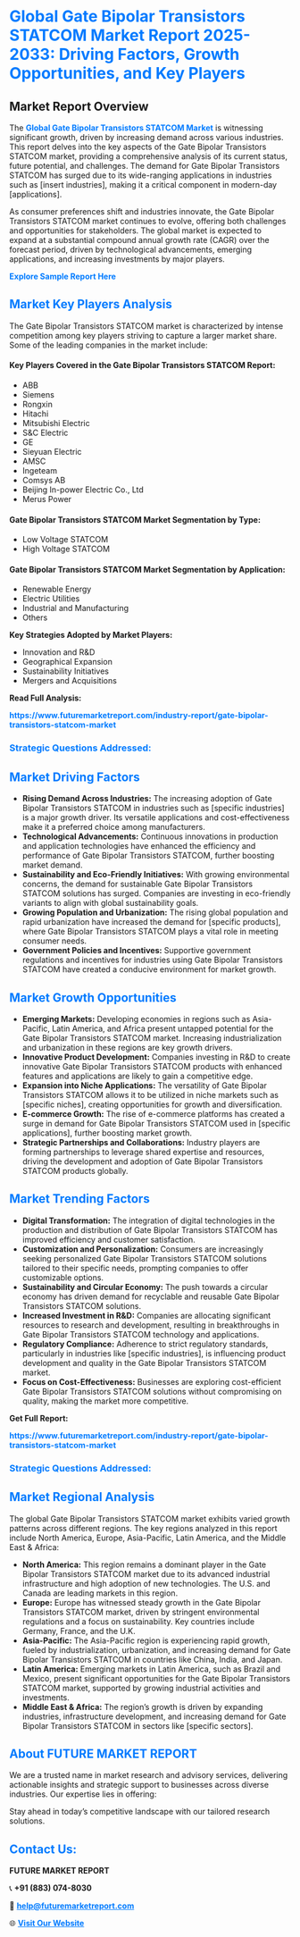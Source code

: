 <h1 style="color: #007BFF;">Global Gate Bipolar Transistors STATCOM Market Report 2025-2033: Driving Factors, Growth Opportunities, and Key Players</h1>

<section id="overview">
<h2>Market Report Overview</h2>
<p>The <a href="https://www.futuremarketreport.com/industry-report/gate-bipolar-transistors-statcom-market" style="color: #007BFF; text-decoration: none;"><strong>Global Gate Bipolar Transistors STATCOM Market</strong></a> is witnessing significant growth, driven by increasing demand across various industries. This report delves into the key aspects of the Gate Bipolar Transistors STATCOM market, providing a comprehensive analysis of its current status, future potential, and challenges. The demand for Gate Bipolar Transistors STATCOM has surged due to its wide-ranging applications in industries such as [insert industries], making it a critical component in modern-day [applications].</p>
<p>As consumer preferences shift and industries innovate, the Gate Bipolar Transistors STATCOM market continues to evolve, offering both challenges and opportunities for stakeholders. The global market is expected to expand at a substantial compound annual growth rate (CAGR) over the forecast period, driven by technological advancements, emerging applications, and increasing investments by major players.</p>
</section>

<section id="overview">
<p><a href="https://www.futuremarketreport.com/request-sample/reportId=28580" style="color: #007BFF; text-decoration: none;"><strong>Explore Sample Report Here</strong></a></p>
</section>

<section id="key-players">
<h2 style="color: #007BFF;">Market Key Players Analysis</h2>
<p>The Gate Bipolar Transistors STATCOM market is characterized by intense competition among key players striving to capture a larger market share. Some of the leading companies in the market include:</p>
<h4>Key Players Covered in the Gate Bipolar Transistors STATCOM Report:</h4>
<ul><li>ABB</li><li>Siemens</li><li>Rongxin</li><li>Hitachi</li><li>Mitsubishi Electric</li><li>S&amp;C Electric</li><li>GE</li><li>Sieyuan Electric</li><li>AMSC</li><li>Ingeteam</li><li>Comsys AB</li><li>Beijing In-power Electric Co., Ltd</li><li>Merus Power</li></ul>
<h4>Gate Bipolar Transistors STATCOM Market Segmentation by Type:</h4>
<ul><li>Low Voltage STATCOM</li><li>High Voltage STATCOM</li></ul>

<h4>Gate Bipolar Transistors STATCOM Market Segmentation by Application:</h4>
<ul><li>Renewable Energy</li><li>Electric Utilities</li><li>Industrial and Manufacturing</li><li>Others</li></ul>
<p><strong>Key Strategies Adopted by Market Players:</strong></p>
<ul>
<li>Innovation and R&D</li>
<li>Geographical Expansion</li>
<li>Sustainability Initiatives</li>
<li>Mergers and Acquisitions</li>
</ul>
</section>

<section>
<p><strong>Read Full Analysis: </strong></p><a href="https://www.futuremarketreport.com/industry-report/gate-bipolar-transistors-statcom-market" style="color: #007BFF; text-decoration: none;"><strong>https://www.futuremarketreport.com/industry-report/gate-bipolar-transistors-statcom-market</strong></a>
<h3 style="color: #007BFF;">Strategic Questions Addressed:</h3>
</section>

<section id="driving-factors">
<h2 style="color: #007BFF;">Market Driving Factors</h2>
<ul>
<li><strong>Rising Demand Across Industries:</strong> The increasing adoption of Gate Bipolar Transistors STATCOM in industries such as [specific industries] is a major growth driver. Its versatile applications and cost-effectiveness make it a preferred choice among manufacturers.</li>
<li><strong>Technological Advancements:</strong> Continuous innovations in production and application technologies have enhanced the efficiency and performance of Gate Bipolar Transistors STATCOM, further boosting market demand.</li>
<li><strong>Sustainability and Eco-Friendly Initiatives:</strong> With growing environmental concerns, the demand for sustainable Gate Bipolar Transistors STATCOM solutions has surged. Companies are investing in eco-friendly variants to align with global sustainability goals.</li>
<li><strong>Growing Population and Urbanization:</strong> The rising global population and rapid urbanization have increased the demand for [specific products], where Gate Bipolar Transistors STATCOM plays a vital role in meeting consumer needs.</li>
<li><strong>Government Policies and Incentives:</strong> Supportive government regulations and incentives for industries using Gate Bipolar Transistors STATCOM have created a conducive environment for market growth.</li>
</ul>
</section>

<section id="growth-opportunities">
<h2 style="color: #007BFF;">Market Growth Opportunities</h2>
<ul>
<li><strong>Emerging Markets:</strong> Developing economies in regions such as Asia-Pacific, Latin America, and Africa present untapped potential for the Gate Bipolar Transistors STATCOM market. Increasing industrialization and urbanization in these regions are key growth drivers.</li>
<li><strong>Innovative Product Development:</strong> Companies investing in R&D to create innovative Gate Bipolar Transistors STATCOM products with enhanced features and applications are likely to gain a competitive edge.</li>
<li><strong>Expansion into Niche Applications:</strong> The versatility of Gate Bipolar Transistors STATCOM allows it to be utilized in niche markets such as [specific niches], creating opportunities for growth and diversification.</li>
<li><strong>E-commerce Growth:</strong> The rise of e-commerce platforms has created a surge in demand for Gate Bipolar Transistors STATCOM used in [specific applications], further boosting market growth.</li>
<li><strong>Strategic Partnerships and Collaborations:</strong> Industry players are forming partnerships to leverage shared expertise and resources, driving the development and adoption of Gate Bipolar Transistors STATCOM products globally.</li>
</ul>
</section>

<section id="trending-factors">
<h2 style="color: #007BFF;">Market Trending Factors</h2>
<ul>
<li><strong>Digital Transformation:</strong> The integration of digital technologies in the production and distribution of Gate Bipolar Transistors STATCOM has improved efficiency and customer satisfaction.</li>
<li><strong>Customization and Personalization:</strong> Consumers are increasingly seeking personalized Gate Bipolar Transistors STATCOM solutions tailored to their specific needs, prompting companies to offer customizable options.</li>
<li><strong>Sustainability and Circular Economy:</strong> The push towards a circular economy has driven demand for recyclable and reusable Gate Bipolar Transistors STATCOM solutions.</li>
<li><strong>Increased Investment in R&D:</strong> Companies are allocating significant resources to research and development, resulting in breakthroughs in Gate Bipolar Transistors STATCOM technology and applications.</li>
<li><strong>Regulatory Compliance:</strong> Adherence to strict regulatory standards, particularly in industries like [specific industries], is influencing product development and quality in the Gate Bipolar Transistors STATCOM market.</li>
<li><strong>Focus on Cost-Effectiveness:</strong> Businesses are exploring cost-efficient Gate Bipolar Transistors STATCOM solutions without compromising on quality, making the market more competitive.</li>
</ul>
</section>

<section>
<p><strong>Get Full Report: </strong></p><a href="https://www.futuremarketreport.com/industry-report/gate-bipolar-transistors-statcom-market" style="color: #007BFF; text-decoration: none;"><strong>https://www.futuremarketreport.com/industry-report/gate-bipolar-transistors-statcom-market</strong></a>
<h3 style="color: #007BFF;">Strategic Questions Addressed:</h3>
</section>


<section id="regional-analysis">
<h2 style="color: #007BFF;">Market Regional Analysis</h2>
<p>The global Gate Bipolar Transistors STATCOM market exhibits varied growth patterns across different regions. The key regions analyzed in this report include North America, Europe, Asia-Pacific, Latin America, and the Middle East & Africa:</p>
<ul>
<li><strong>North America:</strong> This region remains a dominant player in the Gate Bipolar Transistors STATCOM market due to its advanced industrial infrastructure and high adoption of new technologies. The U.S. and Canada are leading markets in this region.</li>
<li><strong>Europe:</strong> Europe has witnessed steady growth in the Gate Bipolar Transistors STATCOM market, driven by stringent environmental regulations and a focus on sustainability. Key countries include Germany, France, and the U.K.</li>
<li><strong>Asia-Pacific:</strong> The Asia-Pacific region is experiencing rapid growth, fueled by industrialization, urbanization, and increasing demand for Gate Bipolar Transistors STATCOM in countries like China, India, and Japan.</li>
<li><strong>Latin America:</strong> Emerging markets in Latin America, such as Brazil and Mexico, present significant opportunities for the Gate Bipolar Transistors STATCOM market, supported by growing industrial activities and investments.</li>
<li><strong>Middle East & Africa:</strong> The region’s growth is driven by expanding industries, infrastructure development, and increasing demand for Gate Bipolar Transistors STATCOM in sectors like [specific sectors].</li>
</ul>
</section>

<footer>
<h2 style="color: #007BFF;">About FUTURE MARKET REPORT</h2>
<p>We are a trusted name in market research and advisory services, delivering actionable insights and strategic support to businesses across diverse industries. Our expertise lies in offering:</p>

<p>Stay ahead in today’s competitive landscape with our tailored research solutions.</p>

<h2 style="color: #007BFF;">Contact Us:</h2>
<p><strong>FUTURE MARKET REPORT</strong></p>
<p>📞 <strong>+91 (883) 074-8030</strong></p>
<p>📧 <strong><a href="mailto:help@futuremarketreport.com" style="color: #007BFF;">help@futuremarketreport.com</a></strong></p>
<p>🌐 <strong><a href="https://www.futuremarketreport.com/" style="color: #007BFF;">Visit Our Website</a></strong></p>
</footer>